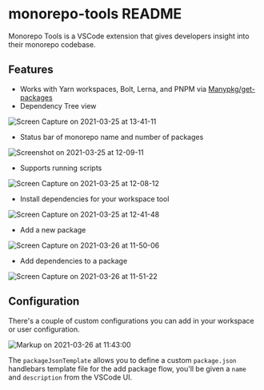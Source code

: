 # monorepo-tools README

Monorepo Tools is a VSCode extension that gives developers insight into their monorepo codebase.

## Features

-   Works with Yarn workspaces, Bolt, Lerna, and PNPM via [Manypkg/get-packages](https://github.com/Thinkmill/manypkg/tree/master/packages/get-packages)
-   Dependency Tree view

![Screen Capture on 2021-03-25 at 13-41-11](https://user-images.githubusercontent.com/472487/112526451-f23e7d80-8d6f-11eb-8669-d5ca553b61c1.gif)

-   Status bar of monorepo name and number of packages

![Screenshot on 2021-03-25 at 12-09-11](https://user-images.githubusercontent.com/472487/112514089-f31ce280-8d62-11eb-8e85-fe20e8683bef.png)

-   Supports running scripts

![Screen Capture on 2021-03-25 at 12-08-12](https://user-images.githubusercontent.com/472487/112514011-e3050300-8d62-11eb-96fb-0666b3644a87.gif)

-   Install dependencies for your workspace tool

![Screen Capture on 2021-03-25 at 12-41-48](https://user-images.githubusercontent.com/472487/112518712-a2f44f00-8d67-11eb-88de-b8fc1c5d21e8.gif)

-   Add a new package

![Screen Capture on 2021-03-26 at 11-50-06](https://user-images.githubusercontent.com/472487/112665856-7dc81500-8e29-11eb-86a1-c21edec0dc00.gif)

- Add dependencies to a package

![Screen Capture on 2021-03-26 at 11-51-22](https://user-images.githubusercontent.com/472487/112666145-db5c6180-8e29-11eb-8950-87b1ba4a9c2a.gif)


## Configuration

There's a couple of custom configurations you can add in your workspace or user configuration.

![Markup on 2021-03-26 at 11:43:00](https://user-images.githubusercontent.com/472487/112665097-b0254280-8e28-11eb-9932-5b2d3e38202b.png)

The `packageJsonTemplate` allows you to define a custom `package.json` handlebars template file for the add package flow, you'll be given a `name` and `description` from the VSCode UI.
